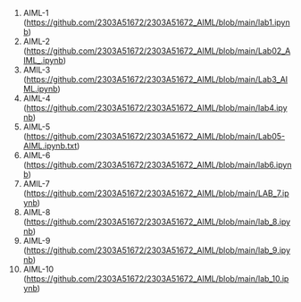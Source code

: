 1. AIML-1 (https://github.com/2303A51672/2303A51672_AIML/blob/main/lab1.ipynb)
2. AIML-2 (https://github.com/2303A51672/2303A51672_AIML/blob/main/Lab02_AIML_.ipynb)
3. AMIL-3 (https://github.com/2303A51672/2303A51672_AIML/blob/main/Lab3_AIML.ipynb)
4. AIML-4 (https://github.com/2303A51672/2303A51672_AIML/blob/main/lab4.ipynb)
5. AIML-5 (https://github.com/2303A51672/2303A51672_AIML/blob/main/Lab05-AIML.ipynb.txt)
6. AIML-6 (https://github.com/2303A51672/2303A51672_AIML/blob/main/lab6.ipynb)
7. AMIL-7 (https://github.com/2303A51672/2303A51672_AIML/blob/main/LAB_7.ipynb)
8. AIML-8 (https://github.com/2303A51672/2303A51672_AIML/blob/main/lab_8.ipynb)
9. AIML-9 (https://github.com/2303A51672/2303A51672_AIML/blob/main/lab_9.ipynb)
10. AIML-10 (https://github.com/2303A51672/2303A51672_AIML/blob/main/lab_10.ipynb)
